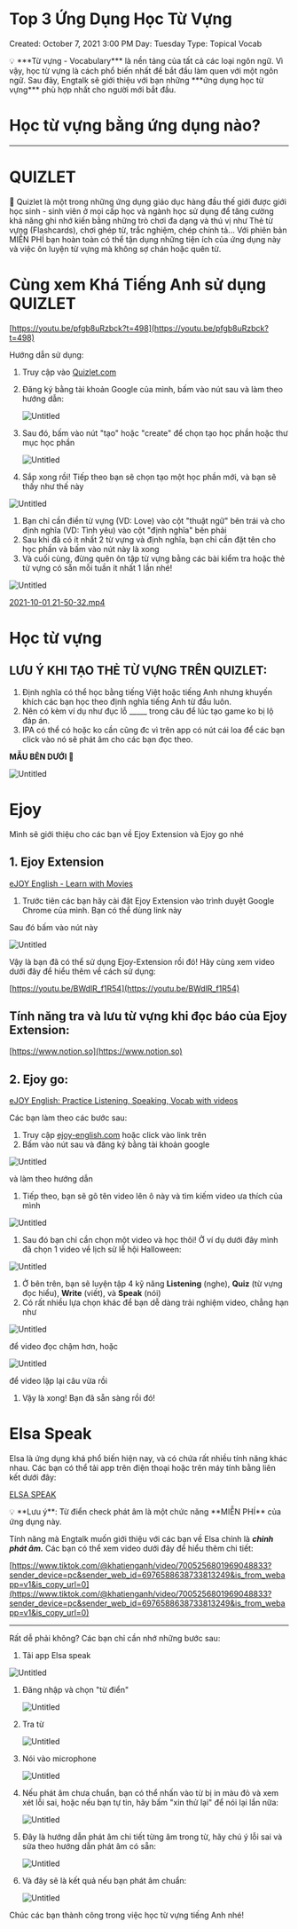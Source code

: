 # Top 3 Ứng Dụng Học Từ Vựng

Created: October 7, 2021 3:00 PM
Day: Tuesday
Type: Topical Vocab

<aside>
💡 ***Từ vựng - Vocabulary*** là nền tảng của tất cả các loại ngôn ngữ. Vì vậy, học từ vựng là cách phổ biến nhất để bắt đầu làm quen với một ngôn ngữ. Sau đây, Engtalk sẽ giới thiệu với bạn những ***ứng dụng học từ vựng*** phù hợp nhất cho người mới bắt đầu.

</aside>

# Học từ vựng bằng ứng dụng nào?

---

# QUIZLET

<aside>
📱 Quizlet là một trong những ứng dụng giáo dục hàng đầu thế giới được giới học sinh - sinh viên ở mọi cấp học và ngành học sử dụng để tăng cường khả năng ghi nhớ kiến bằng những trò chơi đa dạng và thú vị như Thẻ từ vựng (Flashcards), chơi ghép từ, trắc nghiệm, chép chính tả... Với phiên bản MIỄN PHÍ bạn hoàn toàn có thể tận dụng những tiện ích của ứng dụng này và việc ôn luyện từ vựng mà không sợ chán hoặc quên từ.

</aside>

# Cùng xem Khá Tiếng Anh sử dụng QUIZLET

[https://youtu.be/pfgb8uRzbck?t=498](https://youtu.be/pfgb8uRzbck?t=498)

Hướng dẫn sử dụng:

1. Truy cập vào [Quizlet.com](http://Quizlet.com)
2. Đăng ký bằng tài khoản Google của mình, bấm vào nút sau và làm theo hướng dẫn:
    
    ![Untitled](Top%203%20U%CC%9B%CC%81ng%20Du%CC%A3ng%20Ho%CC%A3c%20Tu%CC%9B%CC%80%20Vu%CC%9B%CC%A3ng%20f15dac0dfd184d6395975722eb9cb46c/Untitled.png)
    
3. Sau đó, bấm vào nút "tạo" hoặc "create" để chọn tạo học phần hoặc thư mục học phần
    
    ![Untitled](Top%203%20U%CC%9B%CC%81ng%20Du%CC%A3ng%20Ho%CC%A3c%20Tu%CC%9B%CC%80%20Vu%CC%9B%CC%A3ng%20f15dac0dfd184d6395975722eb9cb46c/Untitled%201.png)
    
4. Sắp xong rồi! Tiếp theo bạn sẽ chọn tạo một học phần mới, và bạn sẽ thấy như thế này

![Untitled](Top%203%20U%CC%9B%CC%81ng%20Du%CC%A3ng%20Ho%CC%A3c%20Tu%CC%9B%CC%80%20Vu%CC%9B%CC%A3ng%20f15dac0dfd184d6395975722eb9cb46c/Untitled%202.png)

1. Bạn chỉ cần điền từ vựng (VD: Love) vào cột "thuật ngữ" bên trái và cho định nghĩa (VD: Tình yêu) vào cột "định nghĩa" bên phải
2. Sau khi đã có ít nhất 2 từ vựng và định nghĩa, bạn chỉ cần đặt tên cho học phần và bấm vào nút này là xong 
3. Và cuối cùng, đừng quên ôn tập từ vựng bằng các bài kiểm tra hoặc thẻ từ vựng có sẵn mỗi tuần ít nhất 1 lần nhé!

![Untitled](Top%203%20U%CC%9B%CC%81ng%20Du%CC%A3ng%20Ho%CC%A3c%20Tu%CC%9B%CC%80%20Vu%CC%9B%CC%A3ng%20f15dac0dfd184d6395975722eb9cb46c/Untitled%203.png)

[2021-10-01 21-50-32.mp4](Top%203%20U%CC%9B%CC%81ng%20Du%CC%A3ng%20Ho%CC%A3c%20Tu%CC%9B%CC%80%20Vu%CC%9B%CC%A3ng%20f15dac0dfd184d6395975722eb9cb46c/2021-10-01_21-50-32.mp4)

# **Học từ vựng**

## **LƯU Ý KHI TẠO THẺ TỪ VỰNG TRÊN QUIZLET:**

1. Định nghĩa có thể học bằng tiếng Việt hoặc tiếng Anh nhưng khuyến khích các bạn học theo định nghĩa tiếng Anh từ đầu luôn.
2. Nên có kèm ví dụ như đục lỗ _____ trong câu để lúc tạo game ko bị lộ đáp án.
3. IPA có thể có hoặc ko cần cũng đc vì trên app có nút cái loa để các bạn click vào nó sẽ phát âm cho các bạn đọc theo.

**MẪU BÊN DƯỚI 🔽**

![Untitled](Top%203%20U%CC%9B%CC%81ng%20Du%CC%A3ng%20Ho%CC%A3c%20Tu%CC%9B%CC%80%20Vu%CC%9B%CC%A3ng%20f15dac0dfd184d6395975722eb9cb46c/Untitled%204.png)

# Ejoy

Mình sẽ giới thiệu cho các bạn về Ejoy Extension và Ejoy go nhé

## 1. Ejoy Extension

[eJOY English - Learn with Movies](https://chrome.google.com/webstore/detail/ejoy-english-learn-with-m/amfojhdiedpdnlijjbhjnhokbnohfdfb?hl=en)

1. Trước tiên các bạn hãy cài đặt Ejoy Extension vào trình duyệt Google Chrome của mình. Bạn có thể dùng link này

Sau đó bấm vào nút này

![Untitled](Top%203%20U%CC%9B%CC%81ng%20Du%CC%A3ng%20Ho%CC%A3c%20Tu%CC%9B%CC%80%20Vu%CC%9B%CC%A3ng%20f15dac0dfd184d6395975722eb9cb46c/Untitled%205.png)

Vậy là bạn đã có thể sử dụng Ejoy-Extension rồi đó! Hãy cùng xem video dưới đây để hiểu thêm về cách sử dụng:

[https://youtu.be/BWdlR_f1R54](https://youtu.be/BWdlR_f1R54)

## Tính năng tra và lưu từ vựng khi đọc báo của Ejoy Extension:

[https://www.notion.so](https://www.notion.so)

## 2. Ejoy go:

[eJOY English: Practice Listening, Speaking, Vocab with videos](https://ejoy-english.com/en/)

Các bạn làm theo các bước sau:

1. Truy cập [ejoy-english.com](http://ejoy-english.com) hoặc click vào link trên
2. Bấm vào nút sau và đăng ký bằng tài khoản google

![Untitled](Top%203%20U%CC%9B%CC%81ng%20Du%CC%A3ng%20Ho%CC%A3c%20Tu%CC%9B%CC%80%20Vu%CC%9B%CC%A3ng%20f15dac0dfd184d6395975722eb9cb46c/Untitled%206.png)

và làm theo hướng dẫn

1. Tiếp theo, bạn sẽ gõ tên video lên ô này và tìm kiếm video ưa thích của mình

![Untitled](Top%203%20U%CC%9B%CC%81ng%20Du%CC%A3ng%20Ho%CC%A3c%20Tu%CC%9B%CC%80%20Vu%CC%9B%CC%A3ng%20f15dac0dfd184d6395975722eb9cb46c/Untitled%207.png)

1. Sau đó bạn chỉ cần chọn một video và học thôi! Ở ví dụ dưới đây mình đã chọn 1 video về lịch sử lễ hội Halloween:

![Untitled](Top%203%20U%CC%9B%CC%81ng%20Du%CC%A3ng%20Ho%CC%A3c%20Tu%CC%9B%CC%80%20Vu%CC%9B%CC%A3ng%20f15dac0dfd184d6395975722eb9cb46c/Untitled%208.png)

1. Ở bên trên, bạn sẽ luyện tập 4 kỹ năng **Listening** (nghe), **Quiz** (từ vựng đọc hiểu), **Write** (viết), và **Speak** (nói)
2. Có rất nhiều lựa chọn khác để bạn dễ dàng trải nghiệm video, chẳng hạn như

![Untitled](Top%203%20U%CC%9B%CC%81ng%20Du%CC%A3ng%20Ho%CC%A3c%20Tu%CC%9B%CC%80%20Vu%CC%9B%CC%A3ng%20f15dac0dfd184d6395975722eb9cb46c/Untitled%209.png)

để video đọc chậm hơn, hoặc

![Untitled](Top%203%20U%CC%9B%CC%81ng%20Du%CC%A3ng%20Ho%CC%A3c%20Tu%CC%9B%CC%80%20Vu%CC%9B%CC%A3ng%20f15dac0dfd184d6395975722eb9cb46c/Untitled%2010.png)

để video lặp lại câu vừa rồi

1. Vậy là xong! Bạn đã sẵn sàng rồi đó!

# Elsa Speak

Elsa là ứng dụng khá phổ biến hiện nay, và có chứa rất nhiều tính năng khác nhau. Các bạn có thể tải app trên điện thoại hoặc trên máy tính bằng liên kết dưới đây:

[ELSA SPEAK](https://elsaspeak.com/en/)

<aside>
💡 **Lưu ý**: Từ điển check phát âm là một chức năng **MIỄN PHÍ** của ứng dụng này.

</aside>

Tính năng mà Engtalk muốn giới thiệu với các bạn về Elsa chính là ***chỉnh phát âm.*** Các bạn có thể xem video dưới đây để hiểu thêm chi tiết:

[https://www.tiktok.com/@khatienganh/video/7005256801969048833?sender_device=pc&sender_web_id=6976588638733813249&is_from_webapp=v1&is_copy_url=0](https://www.tiktok.com/@khatienganh/video/7005256801969048833?sender_device=pc&sender_web_id=6976588638733813249&is_from_webapp=v1&is_copy_url=0)

---

Rất dễ phải không? Các bạn chỉ cần nhớ những bước sau:

1. Tải app Elsa speak

![Untitled](Top%203%20U%CC%9B%CC%81ng%20Du%CC%A3ng%20Ho%CC%A3c%20Tu%CC%9B%CC%80%20Vu%CC%9B%CC%A3ng%20f15dac0dfd184d6395975722eb9cb46c/Untitled%2011.png)

1. Đăng nhập và chọn "từ điển"
    
    ![Untitled](Top%203%20U%CC%9B%CC%81ng%20Du%CC%A3ng%20Ho%CC%A3c%20Tu%CC%9B%CC%80%20Vu%CC%9B%CC%A3ng%20f15dac0dfd184d6395975722eb9cb46c/Untitled.jpeg)
    
2. Tra từ 
    
    ![Untitled](Top%203%20U%CC%9B%CC%81ng%20Du%CC%A3ng%20Ho%CC%A3c%20Tu%CC%9B%CC%80%20Vu%CC%9B%CC%A3ng%20f15dac0dfd184d6395975722eb9cb46c/Untitled%201.jpeg)
    
3. Nói vào microphone
    
    ![Untitled](Top%203%20U%CC%9B%CC%81ng%20Du%CC%A3ng%20Ho%CC%A3c%20Tu%CC%9B%CC%80%20Vu%CC%9B%CC%A3ng%20f15dac0dfd184d6395975722eb9cb46c/Untitled%202.jpeg)
    
4. Nếu phát âm chưa chuẩn, bạn có thể nhấn vào từ bị in màu đỏ và xem xét lỗi sai, hoặc nếu bạn tự tin, hãy bấm "xin thử lại" để nói lại lần nữa:
    
    ![Untitled](Top%203%20U%CC%9B%CC%81ng%20Du%CC%A3ng%20Ho%CC%A3c%20Tu%CC%9B%CC%80%20Vu%CC%9B%CC%A3ng%20f15dac0dfd184d6395975722eb9cb46c/Untitled%203.jpeg)
    
5. Đây là hướng dẫn phát âm chi tiết từng âm trong từ, hãy chú ý lỗi sai và sửa theo hướng dẫn phát âm có sẵn:
    
    ![Untitled](Top%203%20U%CC%9B%CC%81ng%20Du%CC%A3ng%20Ho%CC%A3c%20Tu%CC%9B%CC%80%20Vu%CC%9B%CC%A3ng%20f15dac0dfd184d6395975722eb9cb46c/Untitled%204.jpeg)
    
6. Và đây sẽ là kết quả nếu bạn phát âm chuẩn:
    
    ![Untitled](Top%203%20U%CC%9B%CC%81ng%20Du%CC%A3ng%20Ho%CC%A3c%20Tu%CC%9B%CC%80%20Vu%CC%9B%CC%A3ng%20f15dac0dfd184d6395975722eb9cb46c/Untitled%205.jpeg)
    

Chúc các bạn thành công trong việc học từ vựng tiếng Anh nhé!